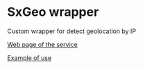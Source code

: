 # SxGeo wrapper

Custom wrapper for detect geolocation by IP 

[Web page of the service](https://sypexgeo.net/)

[Example of use](example.php)
